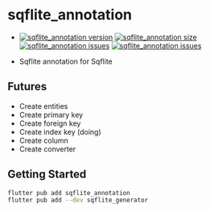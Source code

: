 # sqflite_annotation

* [![sqflite_annotation version](https://img.shields.io/pub/v/sqflite_annotation?label=sqflite_annotation)](https://pub.dev/packages/sqflite_annotation)
[![sqflite_annotation size](https://img.shields.io/github/repo-size/ho-doan/sqflite_generator)](https://github.com/ho-doan/sqflite_generator)
[![sqflite_annotation issues](https://img.shields.io/github/issues/ho-doan/sqflite_generator)](https://github.com/ho-doan/sqflite_generator)
[![sqflite_annotation issues](https://img.shields.io/pub/likes/sqflite_annotation)](https://github.com/ho-doan/sqflite_generator)

* Sqflite annotation for Sqflite

## Futures

* Create entities
* Create primary key
* Create foreign key
* Create index key (doing)
* Create column
* Create converter

## Getting Started

```sh
flutter pub add sqflite_annotation
flutter pub add --dev sqflite_generator
```
